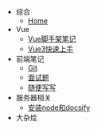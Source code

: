 * 综合
    * [Home](/)
* Vue
    * [Vue脚手架笔记](md/Vue脚手架笔记.md)
    * [Vue3快速上手](md/vue3快速上手.md)
* 前端笔记
    * [Git](md/git.md)
    * [面试题](md/面试题.md)
    * [随便写写](md/随便写写吧.md)
* 服务器相关
    * [安装node和docsify](md/node和docsify的安装.md)
* 大杂烩

